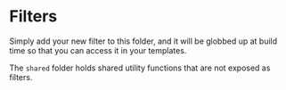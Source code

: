 # Filters

Simply add your new filter to this folder, and it will be globbed up at build time so that you can access it in your templates.

The `shared` folder holds shared utility functions that are not exposed as filters.
